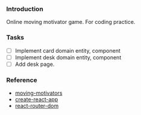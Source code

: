 
### Introduction
Online moving motivator game.
For coding practice.

### Tasks
* [ ] Implement card domain entity, component
* [ ] Implement desk domain entity, component
* [ ] Add desk page.

### Reference
* [moving-motivators](https://management30.com/practice/moving-motivators/)
* [create-react-app](https://create-react-app.dev/)
* [react-router-dom](https://reactrouter.com/web/guides/quick-start)
